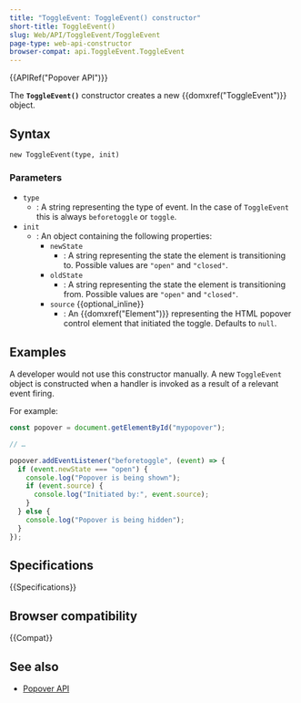 ```yaml
---
title: "ToggleEvent: ToggleEvent() constructor"
short-title: ToggleEvent()
slug: Web/API/ToggleEvent/ToggleEvent
page-type: web-api-constructor
browser-compat: api.ToggleEvent.ToggleEvent
---
```


{{APIRef("Popover API")}}

The **`ToggleEvent()`** constructor creates a new {{domxref("ToggleEvent")}} object.

## Syntax

```js-nolint
new ToggleEvent(type, init)
```

### Parameters

- `type`
  - : A string representing the type of event. In the case of `ToggleEvent` this is always `beforetoggle` or `toggle`.
- `init`
  - : An object containing the following properties:
    - `newState`
      - : A string representing the state the element is transitioning to. Possible values are `"open"` and `"closed"`.
    - `oldState`
      - : A string representing the state the element is transitioning from. Possible values are `"open"` and `"closed"`.
    - `source` {{optional_inline}}
      - : An {{domxref("Element")}} representing the HTML popover control element that initiated the toggle. Defaults to `null`.

## Examples

A developer would not use this constructor manually. A new `ToggleEvent` object is constructed when a handler is invoked as a result of a relevant event firing.

For example:

```js
const popover = document.getElementById("mypopover");

// …

popover.addEventListener("beforetoggle", (event) => {
  if (event.newState === "open") {
    console.log("Popover is being shown");
    if (event.source) {
      console.log("Initiated by:", event.source);
    }
  } else {
    console.log("Popover is being hidden");
  }
});
```

## Specifications

{{Specifications}}

## Browser compatibility

{{Compat}}

## See also

- [Popover API](/en-US/docs/Web/API/Popover_API)
